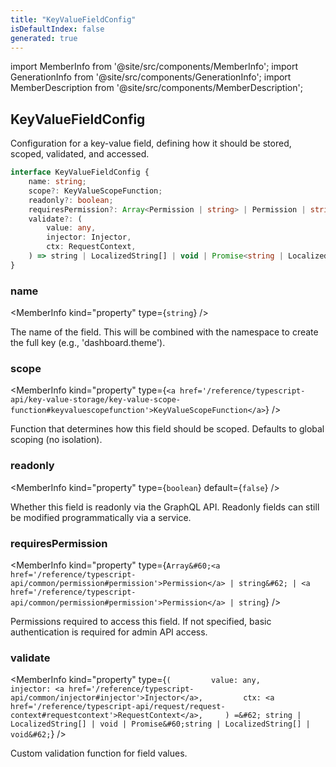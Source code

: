```yaml
---
title: "KeyValueFieldConfig"
isDefaultIndex: false
generated: true
---
```

<!-- This file was generated from the Vendure source. Do not modify. Instead, re-run the "docs:build" script -->
import MemberInfo from '@site/src/components/MemberInfo';
import GenerationInfo from '@site/src/components/GenerationInfo';
import MemberDescription from '@site/src/components/MemberDescription';


## KeyValueFieldConfig

<GenerationInfo sourceFile="packages/core/src/config/key-value/key-value-types.ts" sourceLine="37" packageName="@vendure/core" since="3.4.0" />

Configuration for a key-value field, defining how it should be stored,
scoped, validated, and accessed.

```ts title="Signature"
interface KeyValueFieldConfig {
    name: string;
    scope?: KeyValueScopeFunction;
    readonly?: boolean;
    requiresPermission?: Array<Permission | string> | Permission | string;
    validate?: (
        value: any,
        injector: Injector,
        ctx: RequestContext,
    ) => string | LocalizedString[] | void | Promise<string | LocalizedString[] | void>;
}
```

<div className="members-wrapper">

### name

<MemberInfo kind="property" type={`string`}   />

The name of the field. This will be combined with the namespace
to create the full key (e.g., 'dashboard.theme').
### scope

<MemberInfo kind="property" type={`<a href='/reference/typescript-api/key-value-storage/key-value-scope-function#keyvaluescopefunction'>KeyValueScopeFunction</a>`}   />

Function that determines how this field should be scoped.
Defaults to global scoping (no isolation).
### readonly

<MemberInfo kind="property" type={`boolean`} default={`false`}   />

Whether this field is readonly via the GraphQL API.
Readonly fields can still be modified programmatically via a service.
### requiresPermission

<MemberInfo kind="property" type={`Array&#60;<a href='/reference/typescript-api/common/permission#permission'>Permission</a> | string&#62; | <a href='/reference/typescript-api/common/permission#permission'>Permission</a> | string`}   />

Permissions required to access this field. If not specified,
basic authentication is required for admin API access.
### validate

<MemberInfo kind="property" type={`(         value: any,         injector: <a href='/reference/typescript-api/common/injector#injector'>Injector</a>,         ctx: <a href='/reference/typescript-api/request/request-context#requestcontext'>RequestContext</a>,     ) =&#62; string | LocalizedString[] | void | Promise&#60;string | LocalizedString[] | void&#62;`}   />

Custom validation function for field values.


</div>
